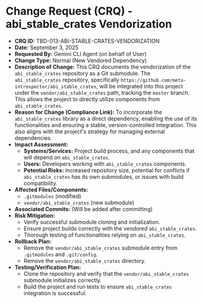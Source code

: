 # Change Request (CRQ) - abi_stable_crates Vendorization

*   **CRQ ID:** TBD-013-ABI-STABLE-CRATES-VENDORIZATION
*   **Date:** September 3, 2025
*   **Requested By:** Gemini CLI Agent (on behalf of User)
*   **Change Type:** Normal (New Vendored Dependency)
*   **Description of Change:**
    This CRQ documents the vendorization of the `abi_stable_crates` repository as a Git submodule. The `abi_stable_crates` repository, specifically `https://github.com/meta-introspector/abi_stable_crates`, will be integrated into this project under the `vendor/abi_stable_crates` path, tracking the `master` branch. This allows the project to directly utilize components from `abi_stable_crates`.
*   **Reason for Change (Compliance Link):**
    To incorporate the `abi_stable_crates` library as a direct dependency, enabling the use of its functionalities and ensuring a stable, version-controlled integration. This also aligns with the project's strategy for managing external dependencies.
*   **Impact Assessment:**
    *   **Systems/Services:** Project build process, and any components that will depend on `abi_stable_crates`.
    *   **Users:** Developers working with `abi_stable_crates` components.
    *   **Potential Risks:** Increased repository size, potential for conflicts if `abi_stable_crates` has its own submodules, or issues with build compatibility.
*   **Affected Files/Components:**
    *   `.gitmodules` (modified)
    *   `vendor/abi_stable_crates` (new submodule)
*   **Associated Commits:** (Will be added after committing)
*   **Risk Mitigation:**
    *   Verify successful submodule cloning and initialization.
    *   Ensure project builds correctly with the vendored `abi_stable_crates`.
    *   Thorough testing of functionalities relying on `abi_stable_crates`.
*   **Rollback Plan:**
    *   Remove the `vendor/abi_stable_crates` submodule entry from `.gitmodules` and `.git/config`.
    *   Remove the `vendor/abi_stable_crates` directory.
*   **Testing/Verification Plan:**
    *   Clone the repository and verify that the `vendor/abi_stable_crates` submodule initializes correctly.
    *   Build the project and run tests to ensure `abi_stable_crates` integration is successful.
